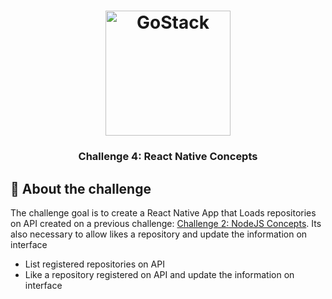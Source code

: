 <h1 align="center">
    <img alt="GoStack" src="https://rocketseat-cdn.s3-sa-east-1.amazonaws.com/bootcamp-header.png" width="200px" />
</h1>

<h3 align="center">
  Challenge 4: React Native Concepts
</h3>

##  :rocket: About the challenge

The challenge goal is to create a React Native App that Loads repositories on API created on a previous challenge: [Challenge 2: NodeJS Concepts](https://github.com/mesaquejunior/nodejsconcepts). Its also necessary to allow likes a repository and update the information on interface

- List registered repositories on API
- Like a repository registered on API and update the information on interface

